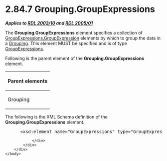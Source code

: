 <html dir="LTR" xmlns:mshelp="http://msdn.microsoft.com/mshelp" xmlns:ddue="http://ddue.schemas.microsoft.com/authoring/2003/5" xmlns:xlink="http://www.w3.org/1999/xlink" xmlns:tool="http://www.microsoft.com/tooltip">
    <head>
        <meta http-equiv="Content-Type" content="text/html; CHARSET=utf-8"></meta>
        <meta name="save" content="history"></meta>
        <title>2.84.7 Grouping.GroupExpressions</title>
        <xml>
            <mshelp:toctitle title="2.84.7 Grouping.GroupExpressions"></mshelp:toctitle>
            <mshelp:rltitle title="[MS-RDL]: Grouping.GroupExpressions"></mshelp:rltitle>
            <mshelp:keyword index="A" term="6400dc8d-a4bf-47d3-9f1b-24ba72b27d73"></mshelp:keyword>
            <mshelp:attr name="DCSext.ContentType" value="open specification"></mshelp:attr>
            <mshelp:attr name="AssetID" value="6400dc8d-a4bf-47d3-9f1b-24ba72b27d73"></mshelp:attr>
            <mshelp:attr name="TopicType" value="kbRef"></mshelp:attr>
            <mshelp:attr name="DCSext.Title" value="[MS-RDL]: Grouping.GroupExpressions" />
        </xml>
    </head>
    <body>
        <div id="header">
            <h1 class="heading">2.84.7 Grouping.GroupExpressions</h1>
        </div>
        <div id="mainSection">
            <div id="mainBody">
                <div id="allHistory" class="saveHistory"></div>
                <div id="sectionSection0" class="section" name="collapseableSection">
                    

<p><b><i>Applies to </i></b><a href="a7e2ad00-07c8-4f6d-80ab-3ad55df7b233.htm"><b><i>RDL 2003/10</i></b></a><b>
<i>and </i></b><a href="3ebe2912-4958-4832-b391-cad1f5e13338.htm"><b><i>RDL 2005/01</i></b></a></p>

<p>The <b>Grouping.GroupExpressions</b> element specifies a
collection of <a href="ce9ab038-c7b6-4ac1-ba9e-faa3a2657eb7.htm">GroupExpressions.GroupExpression</a>
elements by which to group the data in a <a href="7d574154-eefe-4fc1-8b78-3a18b9350e87.htm">Grouping</a>. This element
MUST be specified and is of type <a href="81754d26-7dbd-4449-ac41-629f9a8d0feb.htm">GroupExpressions</a>.</p>

<p>Following is the parent element of the <b>Grouping.GroupExpressions</b>
element.</p>

<table>
 <thead>
  <tr>
   <th>
   <p>Parent elements</p>
   </th>
  </tr>
 </thead>
 <tr>
  <td>
  <p>Grouping </p>
  </td>
 </tr>
</table>

<p>The following is the XML Schema definition of the <b>Grouping.GroupExpressions</b>
element.           </p>

<dl>
<dd>
<div><pre> &lt;xsd:element name=&quot;GroupExpressions&quot; type=&quot;GroupExpressionsType&quot; /&gt;
</pre></div>
</dd></dl>


                </div>
            </div>
        </div>
    </body>
</html>